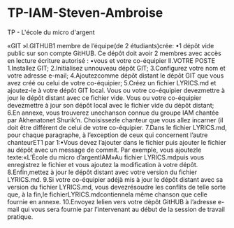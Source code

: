 # TP-IAM-Steven-Ambroise
TP - L'école du micro d'argent


«GIT »I.GITHUB1 membre de l’équipe(de 2 étudiants)crée:
•1 dépôt vide public sur son compte GitHUB. Ce dépôt doit avoir 2 membres avec accès en lecture écriture autorisé :
•vous et votre co-équipier
II.VOTRE POSTE 
1.Installez GIT;
2.Initialisez unnouveau dépôt GIT;
3.Configurez votre nom et votre adresse e-mail;
4.Ajoutezcomme dépôt distant le dépôt GIT que vous avez créé ou celui de votre co-équipier;
5.Créez  un  fichier  LYRICS.md  et  ajoutez-le  à  votre  dépôt  GIT  local.  Vous  ou  votre  co-équipier devezmettre  à jour  le  dépôt  distant  avec  ce  fichier vide.  Vous  ou  votre  co-équipier devezmettre à jour son dépôt local avec le fichier vide du dépôt distant;
6.En annexe,  vous  trouverez  unechanson  connue  du  groupe  IAM  chantée  par Akhenatonet Shurik’n. Choisissezle chanteur que vous allez incarner (il doit être différent de celui de votre co-équipier.
7.Dans  le  fichier LYRICS.md, pour  chaque  paragraphe, à  l’exception  de  ceux  qui  concernent l’autre chanteurET1 par 
    1:•Vous  devez  l’ajouter dans  le  fichier  puis  ajouter  le  fichier  au  dépôt avec  un message de commit. Par exemple, vous ajoutezle texte:«L’École du micro d’argentIAM»Au fichier LYRICS.mdpuis vous enregistrez le fichier et vous ajoutez la modification à votre dépôt.
8.Enfin,mettez à jour le dépôt distant avec votre version du fichier LYRICS.md.
9.Si  votre  co-équipier adéjà  mis  à  jour  le  dépôt  distant  avec  sa version  du  fichier  LYRICS.md, vous devezrésoudre les conflits de telle sorte que, à la fin,le fichierLYRICS.mdcontiennela même chanson que celle fournie en annexe.
10.Envoyez lelien  vers  votre  dépôt  GitHUB  à l’adresse  e-mail  qui  vous  sera  fournie  par l’intervenant au début de la session de travail pratique.